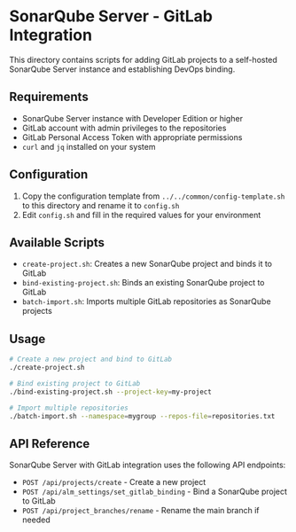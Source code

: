 # SonarQube Server - GitLab Integration

This directory contains scripts for adding GitLab projects to a self-hosted SonarQube Server instance and establishing DevOps binding.

## Requirements

- SonarQube Server instance with Developer Edition or higher
- GitLab account with admin privileges to the repositories
- GitLab Personal Access Token with appropriate permissions
- `curl` and `jq` installed on your system

## Configuration

1. Copy the configuration template from `../../common/config-template.sh` to this directory and rename it to `config.sh`
2. Edit `config.sh` and fill in the required values for your environment

## Available Scripts

- `create-project.sh`: Creates a new SonarQube project and binds it to GitLab
- `bind-existing-project.sh`: Binds an existing SonarQube project to GitLab
- `batch-import.sh`: Imports multiple GitLab repositories as SonarQube projects

## Usage

```bash
# Create a new project and bind to GitLab
./create-project.sh

# Bind existing project to GitLab
./bind-existing-project.sh --project-key=my-project

# Import multiple repositories
./batch-import.sh --namespace=mygroup --repos-file=repositories.txt
```

## API Reference

SonarQube Server with GitLab integration uses the following API endpoints:

- `POST /api/projects/create` - Create a new project
- `POST /api/alm_settings/set_gitlab_binding` - Bind a SonarQube project to GitLab
- `POST /api/project_branches/rename` - Rename the main branch if needed
